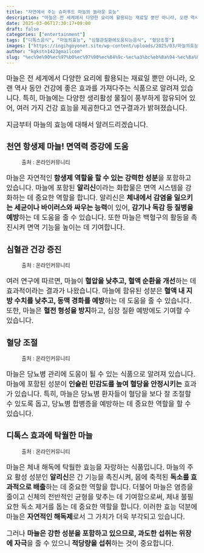 ```yaml
---
title: "자연에서 주는 슈퍼푸드 마늘의 놀라운 효능"
description: "마늘은 전 세계에서 다양한 요리에 활용되는 재료일 뿐만 아니라, 오랜 역사 동안 건강에 좋은 효과를 가져다주는 식품으로 알려져 있습니다. 특히, 마늘에는 다양한 생리활성 물질이 풍부하게 함유되어 있어, 여러 가지 건강 효능을 제공한다고 연구결과가 밝혀졌습니다."
date: 2025-03-06T17:30:17+09:00
draft: false
categories: ["entertainment"]
tags: ["디톡스음식", "마늘의효능", "심혈관질환에도움되는음식", "혈당조절"]
images: ["https://ingihgoyonet.site/wp-content/uploads/2025/03/마늘의효능-1024x683.jpg", "https://ingihgoyonet.site/wp-content/uploads/2025/03/심혈관질환증진-1024x683.jpg", "https://ingihgoyonet.site/wp-content/uploads/2025/03/혈당조절-1024x683.jpg", "https://ingihgoyonet.site/wp-content/uploads/2025/03/디톡스음식-1024x576.jpg"]
author: "kgkstn1423gmailcom"
slug: "%ec%9e%90%ec%97%b0%ec%97%90%ec%84%9c-%ec%a3%bc%eb%8a%94-%ec%8a%88%ed%8d%bc%ed%91%b8%eb%93%9c-%eb%a7%88%eb%8a%98%ec%9d%98-%eb%86%80%eb%9d%bc%ec%9a%b4-%ed%9a%a8%eb%8a%a5"
---
```


<p style="font-size:18px">마늘은 전 세계에서 다양한 요리에 활용되는 재료일 뿐만 아니라, 오랜 역사 동안 건강에 좋은 효과를 가져다주는 식품으로 알려져 있습니다. 특히, 마늘에는 다양한 생리활성 물질이 풍부하게 함유되어 있어, 여러 가지 건강 효능을 제공한다고 연구결과가 밝혀졌습니다. </p> <p style="font-size:18px">지금부터 마늘의 효능에 대해서 알려드리겠습니다.</p> <h2 >천연 항생제 마늘! 면역력 증강에 도움</h2> <figure ><img src="https://ingihgoyonet.site/wp-content/uploads/2025/03/마늘의효능-1024x683.jpg" alt="" style="aspect-ratio:16/9;object-fit:cover"/><figcaption >출처 : 온라인커뮤니티</figcaption></figure> <p style="font-size:18px">마늘은 자연적인<strong> 항생제 역할을 할 수 있는 강력한 성분</strong>을 포함하고 있습니다. 마늘에 포함된 <strong>알리신</strong>이라는 화합물은 면역 시스템을 강화하는 데 중요한 역할을 합니다. 알리신은 <strong>체내에서 감염을 일으키는 세균이나 바이러스와 싸우는 능력</strong>이 있어, <strong>감기나 독감 등 질병을 예방</strong>하는 데 도움을 줄 수 있습니다. 또한 마늘은 백혈구의 활동을 촉진시켜 면역 기능을 높이는 데 기여합니다.</p> <h2 >심혈관 건강 증진</h2> <figure ><img src="https://ingihgoyonet.site/wp-content/uploads/2025/03/심혈관질환증진-1024x683.jpg" alt="" style="aspect-ratio:16/9;object-fit:cover"/><figcaption >출처 : 온라인커뮤니티</figcaption></figure> <p style="font-size:18px">여러 연구에 따르면, 마늘이 <strong>혈압을 낮추고, 혈액 순환을 개선</strong>하는 데 효과적이라는 결과가 나왔습니다. 마늘에 함유된 성분은<strong> 혈액 내 지방 수치를 낮추고, 동맥 경화를 예방</strong>하는 데 도움을 줄 수 있습니다. 또한, 마늘은 <strong>혈전 형성을 방지</strong>하고, 심장 질환 예방에도 기여할 수 있습니다.</p> <h2 >혈당 조절</h2> <figure ><img src="https://ingihgoyonet.site/wp-content/uploads/2025/03/혈당조절-1024x683.jpg" alt="" style="aspect-ratio:16/9;object-fit:cover"/><figcaption >출처 : 온라인커뮤니티</figcaption></figure> <p style="font-size:18px">마늘은 당뇨병 관리에 도움이 될 수 있는 식품으로 알려져 있습니다. 마늘에 포함된 성분이 <strong>인슐린 민감도를 높여 혈당을 안정시키는</strong> 효과가 있습니다. 특히, 마늘은 당뇨병 환자들이 혈당을 보다 잘 조절할 수 있도록 돕고, 당뇨병 합병증을 예방하는 데 중요한 역할을 할 수 있습니다.</p> <h2 >디톡스 효과에 탁월한 마늘</h2> <figure ><img src="https://ingihgoyonet.site/wp-content/uploads/2025/03/디톡스음식-1024x576.jpg" alt="" style="aspect-ratio:16/9;object-fit:cover"/><figcaption >출처 : 온라인커뮤니티</figcaption></figure> <p style="font-size:18px">마늘은 체내 해독에 탁월한 효능을 자랑하는 식품입니다. 마늘의 주요 활성 성분인 <strong>알리신</strong>은 간 기능을 촉진시켜, 몸에 축적된 <strong>독소를 효과적으로 배출</strong>하는 데 중요한 역할을 합니다. 더불어 마늘은 염증을 줄이고 신체의 전반적인 균형을 맞추는 데 기여함으로써, 체내 불필요한 독소 제거를 돕는 데 중요한 역할을 합니다. 이러한 효능 덕분에 마늘은 <strong>자연적인 해독제</strong>로서 그 가치가 더욱 부각되고 있습니다.</p> <p style="font-size:18px">그러나 <strong>마늘은 강한 성분을 포함하고 있으므로, 과도한 섭취는 위장에 자극</strong>을 줄 수 있으니<strong> 적당량을 섭취</strong>하는 것이 중요합니다.</p>